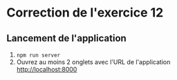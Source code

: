 # Correction de l'exercice 12

## Lancement de l'application

1. `npm run server`
2. Ouvrez au moins 2 onglets avec l'URL de l'application [http://localhost:8000](http://localhost:8000)